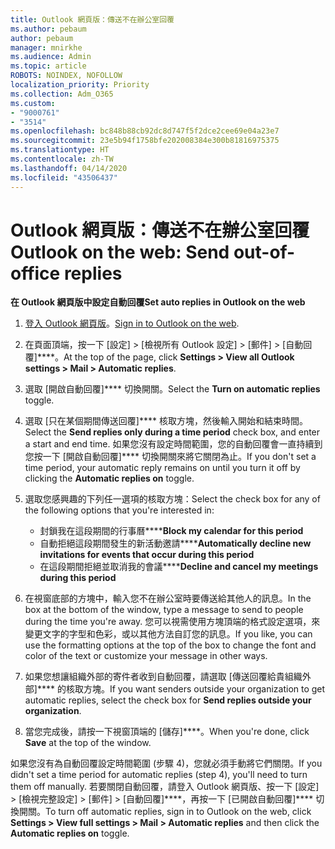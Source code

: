 ```yaml
---
title: Outlook 網頁版：傳送不在辦公室回覆
ms.author: pebaum
author: pebaum
manager: mnirkhe
ms.audience: Admin
ms.topic: article
ROBOTS: NOINDEX, NOFOLLOW
localization_priority: Priority
ms.collection: Adm_O365
ms.custom:
- "9000761"
- "3514"
ms.openlocfilehash: bc848b88cb92dc8d747f5f2dce2cee69e04a23e7
ms.sourcegitcommit: 23e5b94f1758bfe202008384e300b81816975375
ms.translationtype: HT
ms.contentlocale: zh-TW
ms.lasthandoff: 04/14/2020
ms.locfileid: "43506437"
---
```

# <a name="outlook-on-the-web-send-out-of-office-replies"></a><span data-ttu-id="795d2-102">Outlook 網頁版：傳送不在辦公室回覆</span><span class="sxs-lookup"><span data-stu-id="795d2-102">Outlook on the web: Send out-of-office replies</span></span>

<span data-ttu-id="795d2-103">**在 Outlook 網頁版中設定自動回覆**</span><span class="sxs-lookup"><span data-stu-id="795d2-103">**Set auto replies in Outlook on the web**</span></span>

1. <span data-ttu-id="795d2-104">[登入 Outlook 網頁版](https://support.office.com/zh-TW/article/how-to-sign-in-to-outlook-on-the-web-763fab4d-0138-4814-b450-37fc286bcb79)。</span><span class="sxs-lookup"><span data-stu-id="795d2-104">[Sign in to Outlook on the web](https://support.office.com/zh-TW/article/how-to-sign-in-to-outlook-on-the-web-763fab4d-0138-4814-b450-37fc286bcb79).</span></span>

2. <span data-ttu-id="795d2-105">在頁面頂端，按一下 [設定] > [檢視所有 Outlook 設定] > [郵件] > [自動回覆]\*\*\*\*。</span><span class="sxs-lookup"><span data-stu-id="795d2-105">At the top of the page, click **Settings > View all Outlook settings > Mail > Automatic replies**.</span></span>

3. <span data-ttu-id="795d2-106">選取 [開啟自動回覆]\*\*\*\* 切換開關。</span><span class="sxs-lookup"><span data-stu-id="795d2-106">Select the **Turn on automatic replies** toggle.</span></span>

4. <span data-ttu-id="795d2-107">選取 [只在某個期間傳送回覆]\*\*\*\* 核取方塊，然後輸入開始和結束時間。</span><span class="sxs-lookup"><span data-stu-id="795d2-107">Select the **Send replies only during a time period** check box, and enter a start and end time.</span></span> <span data-ttu-id="795d2-108">如果您沒有設定時間範圍，您的自動回覆會一直持續到您按一下 [開啟自動回覆]\*\*\*\* 切換開關來將它關閉為止。</span><span class="sxs-lookup"><span data-stu-id="795d2-108">If you don't set a time period, your automatic reply remains on until you turn it off by clicking the **Automatic replies on** toggle.</span></span>

5. <span data-ttu-id="795d2-109">選取您感興趣的下列任一選項的核取方塊：</span><span class="sxs-lookup"><span data-stu-id="795d2-109">Select the check box for any of the following options that you're interested in:</span></span>
    - <span data-ttu-id="795d2-110">封鎖我在這段期間的行事曆\*\*\*\*</span><span class="sxs-lookup"><span data-stu-id="795d2-110">**Block my calendar for this period**</span></span>
    - <span data-ttu-id="795d2-111">自動拒絕這段期間發生的新活動邀請\*\*\*\*</span><span class="sxs-lookup"><span data-stu-id="795d2-111">**Automatically decline new invitations for events that occur during this period**</span></span>
    - <span data-ttu-id="795d2-112">在這段期間拒絕並取消我的會議\*\*\*\*</span><span class="sxs-lookup"><span data-stu-id="795d2-112">**Decline and cancel my meetings during this period**</span></span>

6. <span data-ttu-id="795d2-113">在視窗底部的方塊中，輸入您不在辦公室時要傳送給其他人的訊息。</span><span class="sxs-lookup"><span data-stu-id="795d2-113">In the box at the bottom of the window, type a message to send to people during the time you're away.</span></span> <span data-ttu-id="795d2-114">您可以視需使用方塊頂端的格式設定選項，來變更文字的字型和色彩，或以其他方法自訂您的訊息。</span><span class="sxs-lookup"><span data-stu-id="795d2-114">If you like, you can use the formatting options at the top of the box to change the font and color of the text or customize your message in other ways.</span></span>

7. <span data-ttu-id="795d2-115">如果您想讓組織外部的寄件者收到自動回覆，請選取 [傳送回覆給貴組織外部]\*\*\*\* 的核取方塊。</span><span class="sxs-lookup"><span data-stu-id="795d2-115">If you want senders outside your organization to get automatic replies, select the check box for **Send replies outside your organization**.</span></span>

8. <span data-ttu-id="795d2-116">當您完成後，請按一下視窗頂端的 [儲存]\*\*\*\*。</span><span class="sxs-lookup"><span data-stu-id="795d2-116">When you're done, click **Save** at the top of the window.</span></span>

<span data-ttu-id="795d2-117">如果您沒有為自動回覆設定時間範圍 (步驟 4)，您就必須手動將它們關閉。</span><span class="sxs-lookup"><span data-stu-id="795d2-117">If you didn't set a time period for automatic replies (step 4), you'll need to turn them off manually.</span></span> <span data-ttu-id="795d2-118">若要關閉自動回覆，請登入 Outlook 網頁版、按一下 [設定] > [檢視完整設定] > [郵件] > [自動回覆]\*\*\*\*，再按一下 [已開啟自動回覆]\*\*\*\* 切換開關。</span><span class="sxs-lookup"><span data-stu-id="795d2-118">To turn off automatic replies, sign in to Outlook on the web, click **Settings > View full settings > Mail > Automatic replies** and then click the **Automatic replies on** toggle.</span></span>
